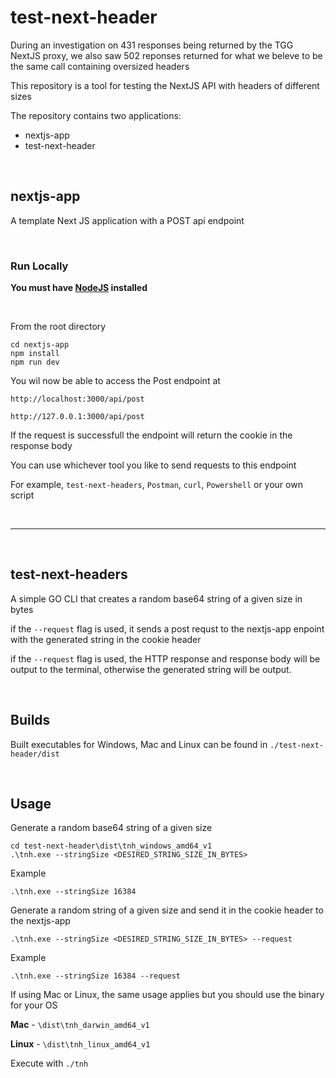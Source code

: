 # test-next-header

During an investigation on 431 responses being returned by the TGG NextJS proxy, we also saw 502 reponses returned for what we beleve to be the same call containing oversized headers

This repository is a tool for testing the NextJS API with headers of different sizes

The repository contains two applications:
- nextjs-app
- test-next-header

<br>

## nextjs-app
A template Next JS application with a POST api endpoint

<br>

### Run Locally
**You must have [NodeJS](https://nodejs.org) installed**

<br>

From the root directory
```
cd nextjs-app
npm install
npm run dev
```

You wil now be able to access the Post endpoint at
```
http://localhost:3000/api/post
```
```
http://127.0.0.1:3000/api/post
```

If the request is successfull the endpoint will return the cookie in the response body

You can use whichever tool you like to send requests to this endpoint

For example, `test-next-headers`, `Postman`, `curl`, `Powershell` or your own script

<br>

---

<br>

## test-next-headers
A simple GO CLI that creates a random base64 string of a given size in bytes 

if the `--request` flag is used, it sends a post requst to the nextjs-app enpoint with the generated string in the cookie header

if the `--request` flag is used, the HTTP response and response body will be output to the terminal, otherwise the generated string will be output. 

<br>

## Builds

Built executables for Windows, Mac and Linux can be found in `./test-next-header/dist`

<br>

## Usage

Generate a random base64 string of a given size
```
cd test-next-header\dist\tnh_windows_amd64_v1
.\tnh.exe --stringSize <DESIRED_STRING_SIZE_IN_BYTES>
```
Example
```
.\tnh.exe --stringSize 16384
```

Generate a random string of a given size and send it in the cookie header to the nextjs-app
```
.\tnh.exe --stringSize <DESIRED_STRING_SIZE_IN_BYTES> --request
```

Example
```
.\tnh.exe --stringSize 16384 --request
```

If using Mac or Linux, the same usage applies but you should use the binary for your OS

**Mac** - `\dist\tnh_darwin_amd64_v1`

**Linux** - `\dist\tnh_linux_amd64_v1`

Execute with `./tnh`